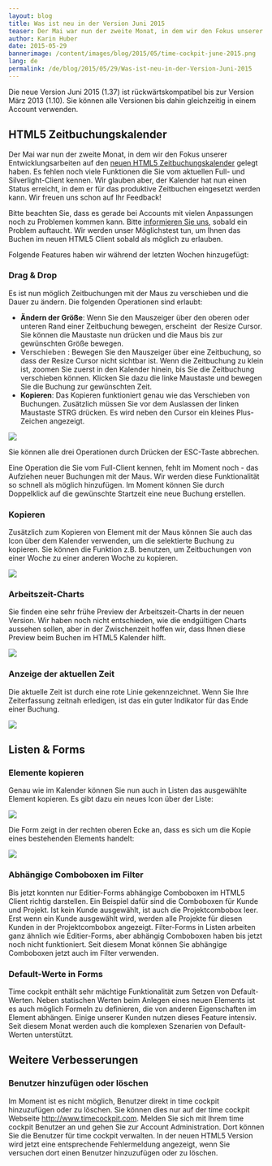 ```yaml
---
layout: blog
title: Was ist neu in der Version Juni 2015
teaser: Der Mai war nun der zweite Monat, in dem wir den Fokus unserer Entwicklungsarbeiten auf den neuen HTML5 Zeitbuchungskalender gelegt haben. Wir glauben, der Kalender hat nun einen Status erreicht, in dem er für das produktive Zeitbuchen eingesetzt werden kann. Wir freuen uns schon auf Ihr Feedback!
author: Karin Huber
date: 2015-05-29
bannerimage: /content/images/blog/2015/05/time-cockpit-june-2015.png
lang: de
permalink: /de/blog/2015/05/29/Was-ist-neu-in-der-Version-Juni-2015
---
```


<p>Die neue Version Juni 2015 (1.37) ist rückwärtskompatibel bis zur Version März 2013 (1.10). Sie können alle Versionen bis dahin gleichzeitig in einem Account verwenden.</p><h2>HTML5 Zeitbuchungskalender
<br /></h2><p>Der Mai war nun der zweite Monat, in dem wir den Fokus unserer Entwicklungsarbeiten auf den <a href="https://web.timecockpit.com/" target="_blank">neuen HTML5 Zeitbuchungskalender</a> gelegt haben. Es fehlen noch viele Funktionen die Sie vom aktuellen Full- und Silverlight-Client kennen. Wir glauben aber, der Kalender hat nun einen Status erreicht, in dem er für das produktive Zeitbuchen eingesetzt werden kann. Wir freuen uns schon auf Ihr Feedback!</p><p>Bitte beachten Sie, dass es gerade bei Accounts mit vielen Anpassungen noch zu Problemen kommen kann. Bitte <a href="mailto:support@timecockpit.com">informieren Sie uns</a>, sobald ein Problem auftaucht. Wir werden unser Möglichstest tun, um Ihnen das Buchen im neuen HTML5 Client sobald als möglich zu erlauben.</p><p>Folgende Features haben wir während der letzten Wochen hinzugefügt:</p><h3>Drag &amp; Drop
<br /></h3><p>Es ist nun möglich Zeitbuchungen mit der Maus zu verschieben und die Dauer zu ändern. Die folgenden Operationen sind erlaubt:</p><ul>
  <li>
    <strong>Ändern der Größe</strong>: Wenn Sie den Mauszeiger über den oberen oder unteren Rand einer Zeitbuchung bewegen, erscheint  der Resize Cursor. Sie können die Maustaste nun drücken und die Maus bis zur gewünschten Größe bewegen.</li>
  <li>
    <font color="#666666">
      <span style="letter-spacing: 0.200000002980232px;" data-mce-style="letter-spacing: 0.200000002980232px;">
        <strong>Verschieben</strong>
      </span>
    </font>: Bewegen Sie den Mauszeiger über eine Zeitbuchung, so dass der Resize Cursor nicht sichtbar ist. Wenn die Zeitbuchung zu klein ist, zoomen Sie zuerst in den Kalender hinein, bis Sie die Zeitbuchung verschieben können. Klicken Sie dazu die linke Maustaste und bewegen Sie die Buchung zur gewünschten Zeit.</li>
  <li>
    <strong>Kopieren</strong>: Das Kopieren funktioniert genau wie das Verschieben von Buchungen. Zusätzlich müssen Sie vor dem Auslassen der linken Maustaste STRG drücken. Es wird neben den Cursor ein kleines Plus-Zeichen angezeigt.</li>
</ul><p>
  <img src="{{site.baseurl}}/content/images/blog/2015/05/copy-time-sheet-entry-with-mouse.gif" />
</p><p>Sie können alle drei Operationen durch Drücken der ESC-Taste abbrechen.</p><p>Eine Operation die Sie vom Full-Client kennen, fehlt im Moment noch - das Aufziehen neuer Buchungen mit der Maus. Wir werden diese Funktionalität so schnell als möglich hinzufügen. Im Moment können Sie durch Doppelklick auf die gewünschte Startzeit eine neue Buchung erstellen.</p><h3>Kopieren
<br /></h3><p>Zusätzlich zum Kopieren von Element mit der Maus können Sie auch das Icon über dem Kalender verwenden, um die selektierte Buchung zu kopieren. Sie können die Funktion z.B. benutzen, um Zeitbuchungen von einer Woche zu einer anderen Woche zu kopieren.</p><p>
  <img src="{{site.baseurl}}/content/images/blog/2015/05/copy-time-sheet-entry.png" />
</p><h3>Arbeitszeit-Charts
<br /></h3><p>Sie finden eine sehr frühe Preview der Arbeitszeit-Charts in der neuen Version. Wir haben noch nicht entschieden, wie die endgültigen Charts aussehen sollen, aber in der Zwischenzeit hoffen wir, dass Ihnen diese Preview beim Buchen im HTML5 Kalender hilft.</p><p>
  <img src="{{site.baseurl}}/content/images/blog/2015/05/working-hours-chart.png" />
</p><h3>Anzeige der aktuellen Zeit
<br /></h3><p>Die aktuelle Zeit ist durch eine rote Linie gekennzeichnet. Wenn Sie Ihre Zeiterfassung zeitnah erledigen, ist das ein guter Indikator für das Ende einer Buchung.</p><p>
  <img src="{{site.baseurl}}/content/images/blog/2015/05/now-indicator.png" />
</p><h2>Listen &amp; Forms</h2><h3>Elemente kopieren
<br /></h3><p>Genau wie im Kalender können Sie nun auch in Listen das ausgewählte Element kopieren. Es gibt dazu ein neues Icon über der Liste:</p><p>
  <img src="{{site.baseurl}}/content/images/blog/2015/05/copy-entity.png" />
</p><p>Die Form zeigt in der rechten oberen Ecke an, dass es sich um die Kopie eines bestehenden Elements handelt:</p><p>
  <img src="{{site.baseurl}}/content/images/blog/2015/05/copy-item-form.png" />
</p><h3>Abhängige Comboboxen im Filter
<br /></h3><p>Bis jetzt konnten nur Editier-Forms abhängige Comboboxen im HTML5 Client richtig darstellen. Ein Beispiel dafür sind die Comboboxen für Kunde und Projekt. Ist kein Kunde ausgewählt, ist auch die Projektcombobox leer. Erst wenn ein Kunde ausgewählt wird, werden alle Projekte für diesen Kunden in der Projektcombobox angezeigt. Filter-Forms in Listen arbeiten ganz ähnlich wie Editier-Forms, aber abhängig Comboboxen haben bis jetzt noch nicht funktioniert. Seit diesem Monat können Sie abhängige Comboboxen jetzt auch im Filter verwenden.</p><h3>Default-Werte in Forms
<br /></h3><p>Time cockpit enthält sehr mächtige Funktionalität zum Setzen von Default-Werten. Neben statischen Werten beim Anlegen eines neuen Elements ist es auch möglich Formeln zu definieren, die von anderen Eigenschaften im Element abhängen. Einige unserer Kunden nutzen dieses Feature intensiv. Seit diesem Monat werden auch die komplexen Szenarien von Default-Werten unterstützt.</p><h2>Weitere Verbesserungen
<br /></h2><h3>Benutzer hinzufügen oder löschen</h3><p>Im Moment ist es nicht möglich, Benutzer direkt in time cockpit hinzuzufügen oder zu löschen. Sie können dies nur auf der time cockpit Webseite <a href="http://www.timecockpit.com/">http://www.timecockpit.com</a>. Melden Sie sich mit Ihrem time cockpit Benutzer an und gehen Sie zur Account Administration. Dort können Sie die Benutzer für time cockpit verwalten. In der neuen HTML5 Version wird jetzt eine entsprechende Fehlermeldung angezeigt, wenn Sie versuchen dort einen Benutzer hinzuzufügen oder zu löschen.</p>